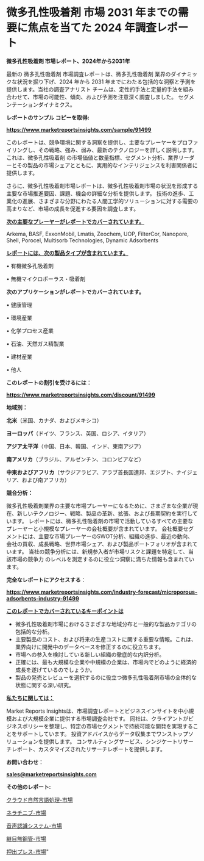# 微多孔性吸着剤 市場 2031 年までの需要に焦点を当てた 2024 年調査レポート

<strong>微多孔性吸着剤 市場レポート、2024年から2031年</strong>

最新の 微多孔性吸着剤 市場調査レポートは、微多孔性吸着剤 業界のダイナミックな状況を掘り下げ、2024 年から 2031 年までにわたる包括的な洞察と予測を提供します。当社の調査アナリスト チームは、定性的手法と定量的手法を組み合わせて、市場の可能性、傾向、および予測を注意深く調査しました。 セグメンテーションダイナミクス。



<strong>レポートのサンプル コピーを取得:</strong> <a href=https://www.marketreportsinsights.com/sample/91499>

<strong><u>https://www.marketreportsinsights.com/sample/91499</u></strong></a>

このレポートは、競争環境に関する洞察を提供し、主要なプレーヤーをプロファイリングし、その戦略、強み、弱み、最新のテクノロジーを詳しく説明します。 これは、微多孔性吸着剤 の市場価値と数量指標、セグメント分析、業界リーダーとその製品の市場シェアとともに、実用的なインテリジェンスを利害関係者に提供します。

さらに、微多孔性吸着剤市場レポートは、微多孔性吸着剤市場の状況を形成する主要な市場推進要因、課題、機会の詳細な分析を提供します。 技術の進歩、工業化の進展、さまざまな分野にわたる人間工学的ソリューションに対する需要の高まりなど、市場の成長を促進する要因を調査します。



<strong><u>次の主要なプレーヤーがレポートでカバーされています。</u></strong>

Arkema, BASF, ExxonMobil, Lmatis, Zeochem, UOP, FilterCor, Nanopore, Shell, Porocel, Multisorb Technologies, Dynamic Adsorbents



<strong><u><b>レポートには、次の製品タイプが含まれています。</b></u></strong>

• 有機微多孔吸着剤

• 無機マイクロポーラス・吸着剤



<strong><b>次のアプリケーションがレポートでカバーされています。</b></strong>

• 健康管理

• 環境産業

• 化学プロセス産業

• 石油、天然ガス精製業

• 建材産業

• 他人



<strong><b>このレポートの割引を受けるには：</b></strong><a href=https://www.marketreportsinsights.com/discount/91499>

<strong><u>https://www.marketreportsinsights.com/discount/91499</u></strong></a>



<strong>地域別：</strong>



<strong>北米</strong>（米国、カナダ、およびメキシコ）



<strong>ヨーロッパ</strong>（ドイツ、フランス、英国、ロシア、イタリア）



<strong>アジア太平洋</strong>（中国、日本、韓国、インド、東南アジア）



<strong>南アメリカ</strong>（ブラジル、アルゼンチン、コロンビアなど）



<strong>中東およびアフリカ</strong>（サウジアラビア、アラブ首長国連邦、エジプト、ナイジェリア、および南アフリカ）



<strong>競合分析：</strong>

微多孔性吸着剤業界の主要な市場プレーヤーになるために、さまざまな企業が現在、新しいテクノロジー、戦略、製品の革新、拡張、および長期契約を実行しています。 レポートには、微多孔性吸着剤の市場で活動しているすべての主要なプレーヤーと小規模なプレーヤーの会社概要が含まれています。 会社概要セグメントには、主要な市場プレーヤーのSWOT分析、組織の進歩、最近の動向、会社の買収、成長戦略、世界市場シェア、および製品ポートフォリオが含まれています。 当社の競争分析には、新規参入者が市場リスクと課題を特定して、当該市場の競争力 のレベルを測定するのに役立つ洞察に満ちた情報も含まれています。



<strong>完全なレポートにアクセスする</strong>：

<a href=https://www.marketreportsinsights.com/industry-forecast/microporous-adsorbents-industry-91499>

<strong><u>https://www.marketreportsinsights.com/industry-forecast/microporous-adsorbents-industry-91499</u></strong></a>



<strong><u><b>このレポートでカバーされているキーポイントは</b></u></strong>
<ul>
  <li>微多孔性吸着剤市場におけるさまざまな地域分布と一般的な製品カテゴリの包括的な分析。</li>
  <li>主要製品のコスト、および将来の生産コストに関する重要な情報。これは、業界向けに開発中のデータベースを修正するのに役立ちます。</li>
  <li>市場への参入を検討している新しい組織の徹底的な内訳分析。</li>
  <li>正確には、最も大規模な企業や中規模の企業は、市場内でどのように経済的成長を遂げているのでしょうか。</li>
  <li>製品の発売とレビューを選択するのに役立つ微多孔性吸着剤市場の全体的な状態に関する深い研究。</li>
</ul>


<strong><u><b>私たちに関しては：</b></u></strong>

Market Reports Insightsは、市場調査レポートとビジネスインサイトを中小規模および大規模企業に提供する市場調査会社です。 同社は、クライアントがビジネスポリシーを整理し、特定の市場セグメントで持続可能な開発を実現することをサポートしています。 投資アドバイスからデータ収集までワンストップソリューションを提供します。 コンサルティングサービス、シンジケートリサーチレポート、カスタマイズされたリサーチレポートを提供します。



<strong><b>お問い合わせ</b></strong>：

<a href=mailto:sales@marketreportsinsights.com>

<strong><u>sales@marketreportsinsights.com</u></strong></a>



<strong>その他のレポート:</strong>

<a href=https://www.linkedin.com/pulse/クラウド自然言語処理-市場-2023-推進要因と成長機会-2030-analytics-achievers-24-analysis-cokyf/>クラウド自然言語処理-市場</a>

<a href=https://www.linkedin.com/pulse/ネラチニブ-市場-2023-最新の-cagr-および成長分析-2030-pr-news-hub-cohyf/>ネラチニブ-市場</a>

<a href=https://www.linkedin.com/pulse/音声認識システム-市場-2023-収益と成長ドライバー-2030-trend-tracking-toolbox-24-analysis-0awdf/>音声認識システム-市場</a>

<a href=https://www.linkedin.com/pulse/継目無鋼管-市場-2023-総合分析と事業成長戦略-2030-consumer-connection-collective-360-8x6wf/>継目無鋼管-市場</a>

<a href=https://www.linkedin.com/pulse/押出プレス-市場-2023-swot-分析と成長率-2030-consumer-connection-collective-360-s9f1f/>押出プレス-市場</a>"
